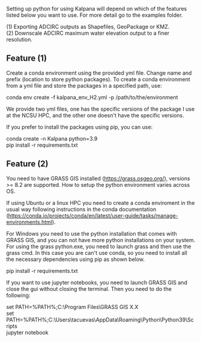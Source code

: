 Setting up python for using Kalpana will depend on which of the features listed below you want to use. 
For more detail go to the examples folder.

(1) Exporting ADCIRC outputs as Shapefiles, GeoPackage or KMZ.<br>
(2) Downscale ADCIRC maximum water elevation output to a finer resolution.


## Feature (1)
Create a conda environment using the provided yml file. Change name and prefix (location to store python packages).
To create a conda environment from a yml file and store the packages in a specified path, use:<br>

conda env create -f kalpana_env_H2.yml -p /path/to/the/environment<br>

We provide two yml files, one has the specific versions of the package I use at the NCSU HPC, and the other one doesn't have 
the specific versions.<br>

If you prefer to install the packages using pip, you can use:<br>

conda create -n Kalpana python=3.9<br>
pip install -r requirements.txt<br>

## Feature (2)
You need to have GRASS GIS installed (https://grass.osgeo.org/), versions >= 8.2 are supported.
How to setup the python environment varies across OS. 

If using Ubuntu or a linux HPC you need to create a conda enviroment in the usual way following instructions in the conda documentation 
(https://conda.io/projects/conda/en/latest/user-guide/tasks/manage-environments.html).

For Windows you need to use the python installation that comes with GRASS GIS, and you can not have more python installations on
your system. For using the grass python.exe, you need to launch grass and then use the grass cmd. In this case you are can't use
conda, so you need to install all the necessary dependencies using pip as shown below.

pip install -r requirements.txt<br>

If you want to use jupyter notebooks, you need to launch GRASS GIS and close the gui without closing the terminal.
Then you need to do the following:

set PATH=%PATH%;C:\Program Files\GRASS GIS X.X\
set PATH=%PATH%;C:\Users\tacuevas\AppData\Roaming\Python\Python39\Scripts\
jupyter notebook
